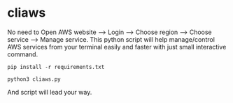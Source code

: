 # cliaws

No need to Open AWS website --> Login --> Choose region --> Choose service --> Manage service.
This python script will help manage/control AWS services from your terminal easily and faster with just small interactive command.

```pip install -r requirements.txt```

```python3 cliaws.py```

And script will lead your way.
